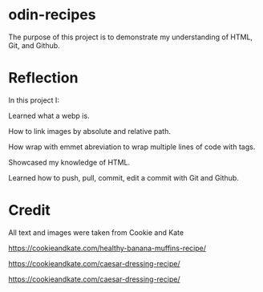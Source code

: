 # odin-recipes

The purpose of this project is to demonstrate my understanding of HTML, Git, and Github.

# Reflection

In this project I:

Learned what a webp is.

How to link images by absolute and relative path.

How wrap with emmet abreviation to wrap multiple lines of code with tags.

Showcased my knowledge of HTML.

Learned how to push, pull, commit, edit a commit with Git and Github.

# Credit
All text and images were taken from Cookie and Kate

https://cookieandkate.com/healthy-banana-muffins-recipe/

https://cookieandkate.com/caesar-dressing-recipe/

https://cookieandkate.com/caesar-dressing-recipe/